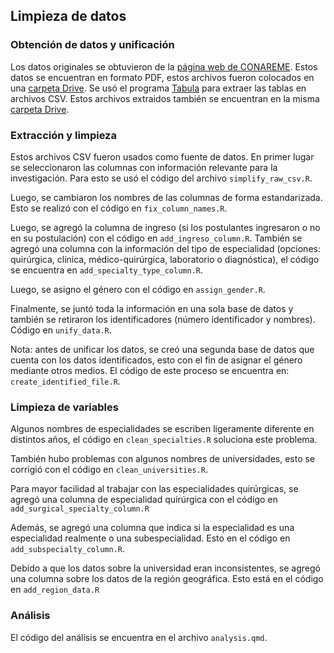 ## Limpieza de datos

### Obtención de datos y unificación

Los datos originales se obtuvieron de la [página web de CONAREME](https://www.conareme.org.pe/web/). Estos datos se encuentran en formato PDF, estos archivos fueron colocados en una [carpeta Drive](https://drive.google.com/drive/folders/1e4MtL0uBSwDoeJs7bZjQH9q3Dop9anFb?usp=sharing). Se usó el programa [Tabula](https://tabula.technology/) para extraer las tablas en archivos CSV. Estos archivos extraidos también se encuentran en la misma [carpeta Drive](https://drive.google.com/drive/folders/1e4MtL0uBSwDoeJs7bZjQH9q3Dop9anFb?usp=sharing).

### Extracción y limpieza

Estos archivos CSV fueron usados como fuente de datos. En primer lugar se seleccionaron las columnas con información relevante para la investigación. Para esto se usó el código del archivo `simplify_raw_csv.R`.

Luego, se cambiaron los nombres de las columnas de forma estandarizada. Esto se realizó con el código en `fix_column_names.R`.

Luego, se agregó la columna de ingreso (si los postulantes ingresaron o no en su postulación) con el código en `add_ingreso_column.R`. También se agregó una columna con la información del tipo de especialidad (opciones: quirúrgica, clínica, médico-quirúrgica, laboratorio o diagnóstica), el código se encuentra en `add_specialty_type_column.R`.

Luego, se asigno el género con el código en `assign_gender.R`.

Finalmente, se juntó toda la información en una sola base de datos y también se retiraron los identificadores (número identificador y nombres). Código en `unify_data.R`.

Nota: antes de unificar los datos, se creó una segunda base de datos que cuenta con los datos identificados, esto con el fin de asignar el género mediante otros medios. El código de este proceso se encuentra en: `create_identified_file.R`.

### Limpieza de variables

Algunos nombres de especialidades se escriben ligeramente diferente en distintos años, el código en `clean_specialties.R` soluciona este problema.

También hubo problemas con algunos nombres de universidades, esto se corrigió con el código en `clean_universities.R`.

Para mayor facilidad al trabajar con las especialidades quirúrgicas, se agregó una columna de especialidad quirúrgica con el código en `add_surgical_specialty_column.R`

Además, se agregó una columna que indica si la especialidad es una especialidad realmente o una subespecialidad. Esto en el código en `add_subspecialty_column.R`.

Debido a que los datos sobre la universidad eran inconsistentes, se agregó una columna sobre los datos de la región geográfica. Esto está en el código en `add_region_data.R`

### Análisis

El código del análisis se encuentra en el archivo `analysis.qmd`. 
